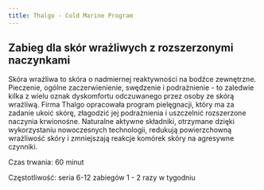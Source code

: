 ```yaml
---
title: Thalgo - Cold Marine Program
---
```

## Zabieg dla skór wrażliwych z rozszerzonymi naczynkami

Skóra wrażliwa to skóra o nadmiernej reaktywności na bodźce zewnętrzne. Pieczenie, ogólne zaczerwienienie, swędzenie i podrażnienie - to zaledwie kilka z wielu oznak dyskomfortu odczuwanego przez osoby ze skórą wrażliwą. Firma Thalgo opracowała program pielęgnacji, który ma za zadanie ukoić skórę, złagodzić jej podrażnienia i uszczelnić rozszerzone naczynia krwionośne. Naturalne aktywne składniki, otrzymane dzięki wykorzystaniu nowoczesnych technologii, redukują powierzchowną wrażliwość skóry i zmniejszają reakcje komórek skóry na agresywne czynniki.

Czas trwania: 60 minut

Częstotliwość: seria 6-12 zabiegów 1 - 2 razy w tygodniu
